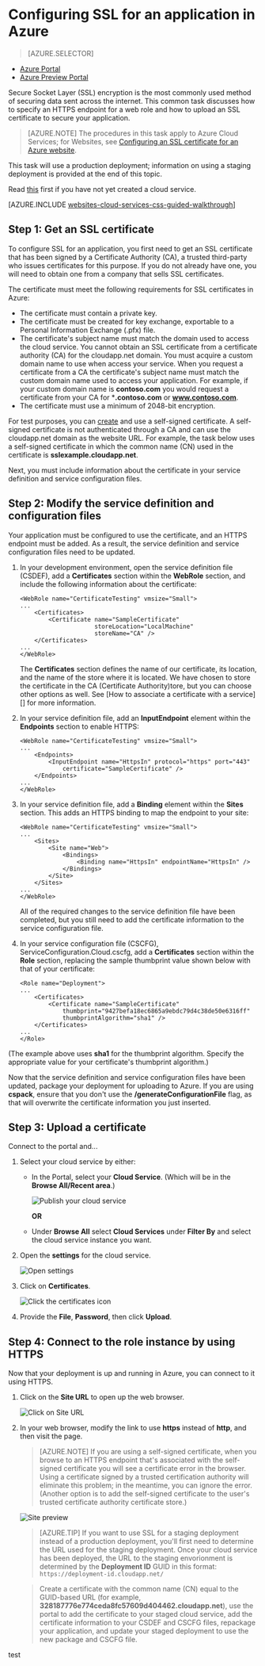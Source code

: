 <properties 
	pageTitle="Configure SSL for a cloud service | Microsoft Azure" 
	description="Learn how to specify an HTTPS endpoint for a web role and how to upload an SSL certificate to secure your application." 
	services="cloud-services" 
	documentationCenter=".net" 
	authors="Thraka" 
	manager="timlt" 
	editor=""/>

<tags 
	ms.service="cloud-services" 
	ms.workload="tbd" 
	ms.tgt_pltfrm="na" 
	ms.devlang="na" 
	ms.topic="article" 
	ms.date="06/28/2015"
	ms.author="adegeo"/>




# Configuring SSL for an application in Azure

> [AZURE.SELECTOR]
- [Azure Portal](cloud-services-configure-ssl-certificate.md)
- [Azure Preview Portal](cloud-services-configure-ssl-certificate-portal.md)

Secure Socket Layer (SSL) encryption is the most commonly used method of securing data sent across the internet. This common task discusses how to specify an HTTPS endpoint for a web role and how to upload an SSL certificate to secure your application.

> [AZURE.NOTE] The procedures in this task apply to Azure Cloud Services; for Websites, see [Configuring an SSL certificate for an Azure website](../web-sites-configure-ssl-certificate.md).

This task will use a production deployment; information on using a staging deployment is provided at the end of this topic.

Read [this](cloud-services-how-to-create-deploy-portal.md) first if you have not yet created a cloud service.

[AZURE.INCLUDE [websites-cloud-services-css-guided-walkthrough](../../includes/websites-cloud-services-css-guided-walkthrough.md)]

## Step 1: Get an SSL certificate

To configure SSL for an application, you first need to get an SSL certificate that has been signed by a Certificate Authority (CA), a trusted third-party who issues certificates for this purpose. If you do not already have one, you will need to obtain one from a company that sells SSL certificates.

The certificate must meet the following requirements for SSL certificates in Azure:

-   The certificate must contain a private key.
-   The certificate must be created for key exchange, exportable to a Personal Information Exchange (.pfx) file.
-   The certificate's subject name must match the domain used to access the cloud service. You cannot obtain an SSL certificate from a certificate authority (CA) for the cloudapp.net domain. You must acquire a custom domain name to use when access your service. When you request a certificate from a CA the certificate's subject name must match the custom domain name used to access your application. For example, if your custom domain name is **contoso.com** you would request a certificate from your CA for ***.contoso.com** or **www.contoso.com**.
-   The certificate must use a minimum of 2048-bit encryption.

For test purposes, you can [create](cloud-services-certs-create.md) and use a self-signed certificate. A self-signed certificate is not authenticated through a CA and can use the cloudapp.net domain as the website URL. For example, the task below uses a self-signed certificate in which  the common name (CN) used in the certificate is **sslexample.cloudapp.net**.

Next, you must include information about the certificate in your service definition and service configuration files.

<a name="modify"> </a>
## Step 2: Modify the service definition and configuration files

Your application must be configured to use the certificate, and an HTTPS endpoint must be added. As a result, the service definition and service configuration files need to be updated.

1.  In your development environment, open the service definition file
    (CSDEF), add a **Certificates** section within the **WebRole**
    section, and include the following information about the
    certificate:

        <WebRole name="CertificateTesting" vmsize="Small">
        ...
            <Certificates>
                <Certificate name="SampleCertificate" 
							 storeLocation="LocalMachine" 
                    		 storeName="CA" />
            </Certificates>
        ...
        </WebRole>

    The **Certificates** section defines the name of our certificate, its location, and the name of the store where it is located. We have chosen to store the certificate in the CA (Certificate Authority)tore, but you can choose other options as well. See [How to associate a certificate with a service][] for more information.

2.  In your service definition file, add an **InputEndpoint** element
    within the **Endpoints** section to enable HTTPS:

        <WebRole name="CertificateTesting" vmsize="Small">
        ...
            <Endpoints>
                <InputEndpoint name="HttpsIn" protocol="https" port="443" 
                    certificate="SampleCertificate" />
            </Endpoints>
        ...
        </WebRole>

3.  In your service definition file, add a **Binding** element within
    the **Sites** section. This adds an HTTPS binding to map the
    endpoint to your site:

        <WebRole name="CertificateTesting" vmsize="Small">
        ...
            <Sites>
                <Site name="Web">
                    <Bindings>
                        <Binding name="HttpsIn" endpointName="HttpsIn" />
                    </Bindings>
                </Site>
            </Sites>
        ...
        </WebRole>

    All of the required changes to the service definition file have been
    completed, but you still need to add the certificate information to
    the service configuration file.

4.  In your service configuration file (CSCFG), ServiceConfiguration.Cloud.cscfg, add a **Certificates**
    section within the **Role** section, replacing the sample thumbprint
    value shown below with that of your certificate:

        <Role name="Deployment">
        ...
            <Certificates>
                <Certificate name="SampleCertificate" 
                    thumbprint="9427befa18ec6865a9ebdc79d4c38de50e6316ff" 
                    thumbprintAlgorithm="sha1" />
            </Certificates>
        ...
        </Role>

(The example above uses **sha1** for the thumbprint algorithm. Specify the appropriate value for your certificate's thumbprint algorithm.)

Now that the service definition and service configuration files have
been updated, package your deployment for uploading to Azure. If
you are using **cspack**, ensure that you don't use the
**/generateConfigurationFile** flag, as that will overwrite the
certificate information you just inserted.

## Step 3: Upload a certificate

Connect to the portal and...

1. Select your cloud service by either:
    - In the Portal, select your **Cloud Service**. (Which will be in the **Browse All/Recent area**.)
    
        ![Publish your cloud service](media/cloud-services-configure-ssl-certificate-portal/browse.png)
    
        **OR**
        
    - Under **Browse All** select **Cloud Services** under **Filter By** and select the cloud service instance you want. 

3. Open the **settings** for the cloud service.

    ![Open settings](media/cloud-services-configure-ssl-certificate-portal/all-settings.png)

4. Click on **Certificates**.

    ![Click the certificates icon](media/cloud-services-configure-ssl-certificate-portal/certificate-item.png)

4. Provide the **File**, **Password**, then click **Upload**.

## Step 4: Connect to the role instance by using HTTPS

Now that your deployment is up and running in Azure, you can
connect to it using HTTPS.
    
1.  Click on the **Site URL** to open up the web browser.

    ![Click on Site URL](media/cloud-services-configure-ssl-certificate-portal/navigate.png)

2.  In your web browser, modify the link to use **https** instead of **http**, and then visit the page.

    >[AZURE.NOTE] If you are using a self-signed certificate, when you browse to an HTTPS endpoint that's associated with the self-signed certificate you will see a certificate error in the browser. Using a certificate signed by a trusted certification authority will eliminate this problem; in the meantime, you can ignore the error. (Another option is to add the self-signed certificate to the user's trusted certificate authority certificate store.)

    ![Site preview](media/cloud-services-configure-ssl-certificate-portal/show-site.png)

    >[AZURE.TIP] If you want to use SSL for a staging deployment instead of a production deployment, you'll first need to determine the URL used for the staging deployment. Once your cloud service has been deployed, the URL to the staging envorionment is determined by the **Deployment ID** GUID in this format: `https://deployment-id.cloudapp.net/`  
      
    >Create a certificate with the common name (CN) equal to the GUID-based URL (for example, **328187776e774ceda8fc57609d404462.cloudapp.net**), use the portal to add the certificate to your staged cloud service, add the certificate information to your CSDEF and CSCFG files, repackage your application, and update your staged deployment to use the new package and CSCFG file.

[Azure Portal]: http://portal.azure.com/

test
